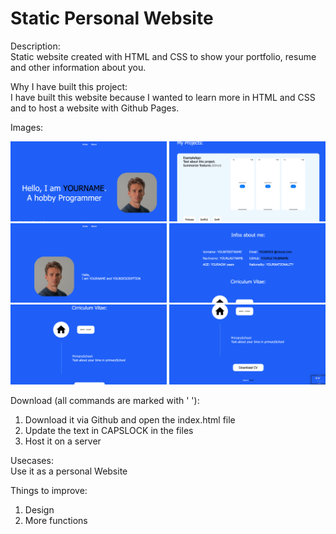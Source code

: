 # Static Personal Website

Description:<br/>
Static website created with HTML and CSS to show your portfolio, resume and other information about you.<br/>

Why I have built this project:<br/>
I have built this website because I wanted to learn more in HTML and CSS and to host a website with Github Pages.<br/>

Images:<br/>
<p float="left">
<img src="/ExampleImages/Start.png" width="250" height="auto">
<img src="/ExampleImages/ExampleProject.png" width="250" height="auto">
<img src="/ExampleImages/About.png" width="250" height="auto">
<img src="/ExampleImages/Info.png" width="250" height="auto">
<img src="/ExampleImages/CV.png" width="250" height="auto">
<img src="/ExampleImages/DownloadCV.png" width="250" height="auto">

</p>

Download (all commands are marked with ' '):<br/>
1. Download it via Github and open the index.html file
2. Update the text in CAPSLOCK in the files
3. Host it on a server

Usecases:<br/>
Use it as a personal Website<br/>

Things to improve: <br/>
1. Design
2. More functions

